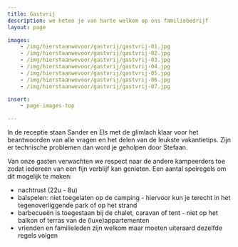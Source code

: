 ```yaml
---
title: Gastvrij
description: we heten je van harte welkom op ons familiebedrijf
layout: page

images:
    - /img/hierstaanwevoor/gastvrij/gastvrij-01.jpg
    - /img/hierstaanwevoor/gastvrij/gastvrij-02.jpg
    - /img/hierstaanwevoor/gastvrij/gastvrij-03.jpg
    - /img/hierstaanwevoor/gastvrij/gastvrij-04.jpg
    - /img/hierstaanwevoor/gastvrij/gastvrij-05.jpg
    - /img/hierstaanwevoor/gastvrij/gastvrij-06.jpg
    - /img/hierstaanwevoor/gastvrij/gastvrij-07.jpg

insert:
    - page-images-top

---
```


In de receptie staan Sander en Els met de glimlach klaar voor het beantwoorden van alle vragen en het delen van de leukste vakantietips. 
Zijn er technische problemen dan word je geholpen door Stefaan.

Van onze gasten verwachten we respect naar de andere kampeerders toe zodat iedereen van een fijn verblijf kan genieten. 
Een aantal spelregels om dit mogelijk te maken:

- nachtrust (22u - 8u)
- balspelen: niet toegelaten op de camping - hiervoor kun je terecht in het tegenoverliggende park of op het strand
- barbecueën is toegestaan bij de chalet, caravan of tent - niet op het balkon of terras van de (luxe)appartementen 
- vrienden en familieleden zijn welkom maar moeten uiteraard dezelfde regels volgen

